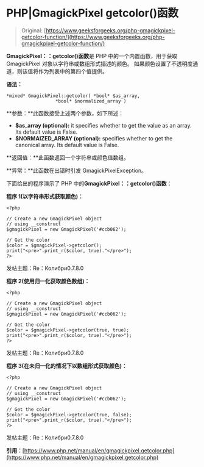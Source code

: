 # PHP|GmagickPixel getcolor()函数

> Original: [https://www.geeksforgeeks.org/php-gmagickpixel-getcolor-function/](https://www.geeksforgeeks.org/php-gmagickpixel-getcolor-function/)

**GmagickPixel：：getcolor()函数**是 PHP 中的一个内置函数，用于获取 GmagickPixel 对象以字符串或数组形式描述的颜色。 如果颜色设置了不透明度通道，则该值将作为列表中的第四个值提供。

**语法：**

```
*mixed* GmagickPixel::getcolor( *bool* $as_array,
                  *bool* $normalized_array )
```

**参数：**此函数接受上述两个参数，如下所述：

*   **$as_array (optional):** it specifies whether to get the value as an array. Its default value is False.
*   **$NORMAIZED_ARRAY (optional):** specifies whether to get the canonical array. Its default value is False.

**返回值：**此函数返回一个字符串或颜色值数组。

**异常：**此函数在出错时引发 GmagickPixelException。

下面给出的程序演示了 PHP 中的**GmagickPixel：：getcolor()函数**：

**程序 1(以字符串形式获取颜色)：**

```
<?php

// Create a new GmagickPixel object
// using __construct
$gmagickPixel = new GmagickPixel('#ccb062');

// Get the color
$color = $gmagickPixel->getcolor();
print("<pre>".print_r($color, true)."</pre>");
?>
```

发帖主题：Re：Колибри0.7.8.0

**程序 2(使用归一化获取颜色数组)：**

```
<?php

// Create a new GmagickPixel object
// using __construct
$gmagickPixel = new GmagickPixel('#ccb062');

// Get the color
$color = $gmagickPixel->getcolor(true, true);
print("<pre>".print_r($color, true)."</pre>");
?>
```

发帖主题：Re：Колибри0.7.8.0

**程序 3(在未归一化的情况下以数组形式获取颜色)：**

```
<?php

// Create a new GmagickPixel object
// using __construct
$gmagickPixel = new GmagickPixel('#ccb062');

// Get the color
$color = $gmagickPixel->getcolor(true, false);
print("<pre>".print_r($color, true)."</pre>");
?>
```

发帖主题：Re：Колибри0.7.8.0

**引用：**[https://www.php.net/manual/en/gmagickpixel.getcolor.php](https://www.php.net/manual/en/gmagickpixel.getcolor.php)
